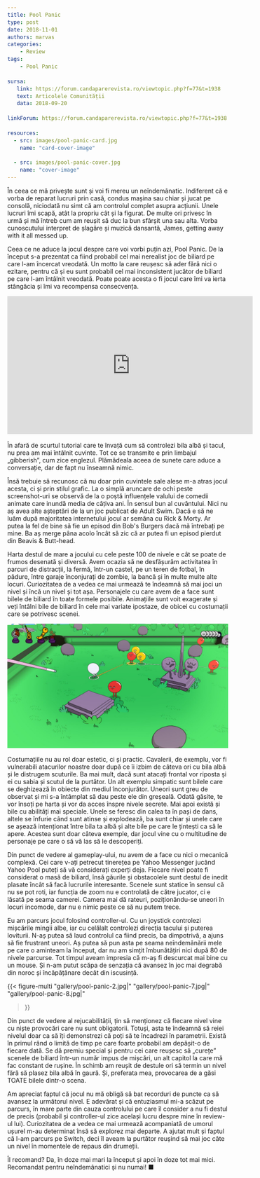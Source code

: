 ```yaml
---
title: Pool Panic
type: post
date: 2018-11-01
authors: marvas
categories:
    - Review
tags:
    - Pool Panic

sursa:
   link: https://forum.candaparerevista.ro/viewtopic.php?f=77&t=1938
   text: Articolele Comunității
   data: 2018-09-20
 
linkForum: https://forum.candaparerevista.ro/viewtopic.php?f=77&t=1938

resources:
  - src: images/pool-panic-card.jpg
    name: "card-cover-image"

  - src: images/pool-panic-cover.jpg
    name: "cover-image"
---
```

În ceea ce mă privește sunt și voi fi mereu un neîndemânatic. Indiferent că e vorba de reparat lucruri prin casă, condus mașina sau chiar și jucat pe consolă, niciodată nu simt că am controlul complet asupra acțiunii. Unele lucruri îmi scapă, atât la propriu cât și la figurat. De multe ori privesc în urmă și mă întreb cum am reușit să duc la bun sfârșit una sau alta. Vorba cunoscutului interpret de șlagăre și muzică dansantă, James, getting away with it all messed up.

Ceea ce ne aduce la jocul despre care voi vorbi puțin azi, Pool Panic. De la început s-a prezentat ca fiind probabil cel mai nerealist joc de biliard pe care l-am încercat vreodată. Un motto la care reușesc să ader fără nici o ezitare, pentru că și eu sunt probabil cel mai inconsistent jucător de biliard pe care l-am întâlnit vreodată. Poate poate acesta o fi jocul care îmi va ierta stângăcia și îmi va recompensa consecvența.

<iframe width="560" height="315" src="https://www.youtube.com/embed/hMAvgMKsweE" frameborder="0" allow="accelerometer; autoplay; encrypted-media; gyroscope; picture-in-picture" allowfullscreen></iframe>

În afară de scurtul tutorial care te învață cum să controlezi bila albă și tacul, nu prea am mai întâlnit cuvinte. Tot ce se transmite e prin limbajul „gibberish”, cum zice englezul. Plămădeala aceea de sunete care aduce a conversație, dar de fapt nu înseamnă nimic. 

Însă trebuie să recunosc că nu doar prin cuvintele sale alese m-a atras jocul acesta, ci și prin stilul grafic. La o simplă aruncare de ochi peste screenshot-uri se observă de la o poștă influențele valului de comedii animate care inundă media de câțiva ani. În sensul bun al cuvântului. Nici nu aș avea alte așteptări de la un joc publicat de Adult Swim. Dacă e să ne luăm după majoritatea internetului jocul ar semăna cu Rick & Morty. Ar putea la fel de bine să fie un episod din Bob's Burgers dacă mă întrebați pe mine. Ba aș merge pâna acolo încât să zic că ar putea fi un episod pierdut din Beavis & Butt-head. 

Harta destul de mare a jocului cu cele peste 100 de nivele e cât se poate de frumos desenată și diversă. Avem ocazia să ne desfășurăm activitatea în parcuri de distracții, la fermă, într-un castel, pe un teren de fotbal, în pădure, între garaje înconjurați de zombie, la bancă și în multe multe alte locuri. Curiozitatea de a vedea ce mai urmează te îndeamnă să mai joci un nivel și încă un nivel și tot așa. Personajele cu care avem de a face sunt bilele de biliard în toate formele posibile. Animațiile sunt voit exagerate și veți întâlni bile de biliard în cele mai variate ipostaze, de obicei cu costumații care se potrivesc scenei.

![](gallery/pool-panic-5.jpg)

Costumațiile nu au rol doar estetic, ci și practic. Cavalerii, de exemplu, vor fi vulnerabili atacurilor noastre doar după ce îi izbim de câteva ori cu bila albă și le distrugem scuturile. Ba mai mult, dacă sunt atacați frontal vor riposta și ei cu sabia și scutul de la purtător. Un alt exemplu simpatic sunt bilele care se deghizează în obiecte din mediul înconjurător. Uneori sunt greu de observat și mi s-a întâmplat să dau peste ele din greșeală. Odată găsite, te vor însoți pe harta și vor da acces înspre nivele secrete. Mai apoi există și bile cu abilități mai speciale. Unele se feresc din calea ta în pași de dans, altele se înfurie când sunt atinse și explodează, ba sunt chiar și unele care se așează intenționat între bila ta albă și alte bile pe care le țintești ca să le apere. Acestea sunt doar câteva exemple, dar jocul vine cu o multitudine de personaje pe care o să vă las să le descoperiți.

Din punct de vedere al gameplay-ului, nu avem de a face cu nici o mecanică complexă. Cei care v-ați petrecut tinerețea pe Yahoo Messenger jucând Yahoo Pool puteți să vă considerați experți deja. Fiecare nivel poate fi considerat o masă de biliard, însă găurile și obstacolele sunt destul de inedit plasate încât să facă lucrurile interesante. Scenele sunt statice în sensul că nu se pot roti, iar funcția de zoom nu e controlată de către jucator, ci e lăsată pe seama camerei. Camera mai dă rateuri, poziționându-se uneori în locuri incomode, dar nu e nimic peste ce să nu putem trece.

Eu am parcurs jocul folosind controller-ul. Cu un joystick controlezi mișcările mingii albe, iar cu celălalt controlezi direcția tacului și puterea loviturii. N-aș putea să laud controlul ca fiind precis, ba dimpotrivă, a ajuns să fie frustrant uneori. Aș putea să pun asta pe seama neîndemânării mele pe care o aminteam la început, dar nu am simțit îmbunătățiri nici după 80 de nivele parcurse. Tot timpul aveam impresia că m-aș fi descurcat mai bine cu un mouse. Și n-am putut scăpa de senzația că avansez în joc mai degrabă din noroc și încăpățânare decât din iscusință.

{{< figure-multi
    "gallery/pool-panic-2.jpg|"
    "gallery/pool-panic-7.jpg|"
    "gallery/pool-panic-8.jpg|"
>}}

Din punct de vedere al rejucabilității, țin să menționez că fiecare nivel vine cu niște provocări care nu sunt obligatorii. Totuși, asta te îndeamnă să reiei nivelul doar ca să îți demonstrezi că poți să te încadrezi în parametrii. Există în primul rând o limită de timp pe care foarte probabil am depășit-o de fiecare dată. Se dă premiu special și pentru cei care reușesc să „curețe” scenele de biliard într-un număr impus de mișcări, un alt capitol la care mă fac constant de rușine. În schimb am reușit de destule ori să termin un nivel fără să plasez bila albă în gaură. Și, preferata mea, provocarea de a găsi TOATE bilele dintr-o scena.

Am apreciat faptul că jocul nu mă obligă să bat recorduri de puncte ca să avansez la următorul nivel. E adevărat și că entuziasmul mi-a scăzut pe parcurs, în mare parte din cauza controlului pe care îl consider a nu fi destul de precis (probabil și controller-ul zice același lucru despre mine în review-ul lui). Curiozitatea de a vedea ce mai urmează acompaniată de umorul ușurel m-au determinat însă să explorez mai departe. A ajutat mult și faptul că l-am parcurs pe Switch, deci îl aveam la purtător reușind să mai joc câte un nivel în momentele de repaus din drumeții.

Îl recomand? Da, în doze mai mari la început și apoi în doze tot mai mici. Recomandat pentru neîndemânatici și nu numai! ■